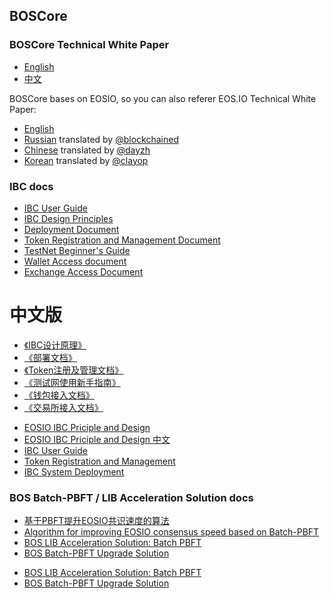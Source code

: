 BOSCore
------

### BOSCore Technical White Paper

- [English](BOSCoreTechnicalWhitePaper.md)
- [中文](BOSCoreTechnicalWhitePaper_zh.md) 

BOSCore bases on EOSIO, so you can also referer EOS.IO Technical White Paper:  
- [English](https://github.com/EOSIO/Documentation/blob/master/TechnicalWhitePaper.md)
- [Russian](https://github.com/EOSIO/Documentation/blob/master/ru-RU/TechnicalWhitePaper.md) translated by [@blockchained](https://steemit.com/@blockchained)
- [Chinese](https://github.com/EOSIO/Documentation/blob/master/zh-CN/TechnicalWhitePaper.md) translated by [@dayzh](https://steemit.com/@dayzh)
- [Korean](https://github.com/EOSIO/Documentation/blob/master/ko-KR/TechnicalWhitePaper.md) translated by [@clayop](https://steemit.com/@clayop)


### IBC docs

* [IBC User Guide](IBC/README.md)
* [IBC Design Principles](IBC/EOSIO_IBC_Priciple_and_Design.md)
* [Deployment Document](IBC/Deployment/README.md)
* [Token Registration and Management Document](IBC/Token_Registration_and_Management.md)
* [TestNet Beginner's Guide](IBC/BeginnerGuide/README.md)
* [Wallet Access document](IBC/WalletAccess/README.md)
* [Exchange Access Document](IBC/ExchangeAccess/README.md)

# 中文版

* [《IBC设计原理》](IBC/EOSIO_IBC_Priciple_and_Design_zh.md)
* [《部署文档》](IBC/Deployment/README_CN.md)
* [《Token注册及管理文档》](IBC/Token_Registration_and_Management.md)
* [《测试网使用新手指南》](IBC/BeginnerGuide/README_CN.md)
* [《钱包接入文档》](IBC/WalletAccess/README_CN.md)
* [《交易所接入文档》](IBC/ExchangeAccess/README_CN.md)

- [EOSIO IBC Priciple and Design](IBC/EOSIO_IBC_Priciple_and_Design.md)
- [EOSIO IBC Priciple and Design 中文](IBC/EOSIO_IBC_Priciple_and_Design_zh.md)
- [IBC User Guide](IBC/README.md)
- [Token Registration and Management](IBC/Token_Registration_and_Management.md)
- [IBC System Deployment](IBC/IBC_System_Deployment.md)


### BOS Batch-PBFT / LIB Acceleration Solution docs

* [基于PBFT提升EOSIO共识速度的算法](LIB/基于PBFT提升EOSIO共识速度的算法.md)
* [Algorithm for improving EOSIO consensus speed based on Batch-PBFT](Algorithm_for_improving_EOSIO_consensus_speed_based_on_Batch-PBFT)
* [BOS LIB Acceleration Solution: Batch PBFT](LIB/BOS_Batch_PBFT_I.md)
* [BOS Batch-PBFT Upgrade Solution](LIB/BOS_Batch_PBFT_II.md)

- [BOS LIB Acceleration Solution: Batch PBFT](LIB/BOS_Batch_PBFT_I.md)
- [BOS Batch-PBFT Upgrade Solution](LIB/BOS_Batch_PBFT_II.md)



